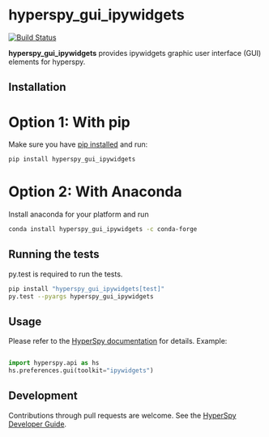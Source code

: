 # hyperspy_gui_ipywidgets
[![Build Status](https://travis-ci.org/hyperspy/hyperspy_gui_ipywidgets.svg?branch=master)](https://travis-ci.org/hyperspy/hyperspy_gui_ipywidgets)



**hyperspy_gui_ipywidgets** provides ipywidgets graphic user interface (GUI) elements for hyperspy.


## Installation

# Option 1: With pip
Make sure you have
[pip installed](https://pip.pypa.io/en/stable/installing/) and run:

```bash
pip install hyperspy_gui_ipywidgets
```

# Option 2: With Anaconda

Install anaconda for your platform and run

```bash
conda install hyperspy_gui_ipywidgets -c conda-forge

```

## Running the tests

py.test is required to run the tests.

```bash
pip install "hyperspy_gui_ipywidgets[test]"
py.test --pyargs hyperspy_gui_ipywidgets
```

## Usage

Please refer to the [HyperSpy documentation](http://hyperspy.org/hyperspy-doc/current/index.html) for details. Example:

```python

import hyperspy.api as hs
hs.preferences.gui(toolkit="ipywidgets")
```

## Development

Contributions through pull requests are welcome. See the
[HyperSpy Developer Guide](http://hyperspy.org/hyperspy-doc/current/dev_guide.html).
